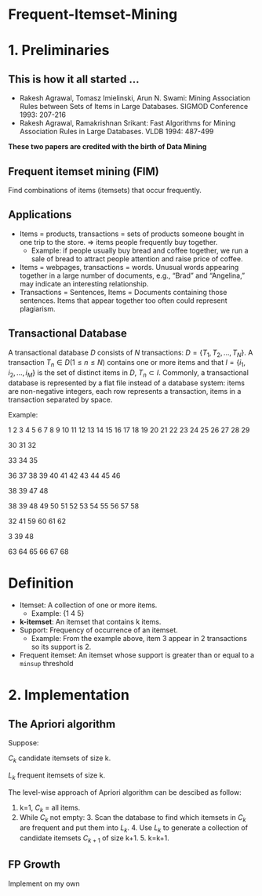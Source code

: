 # Frequent-Itemset-Mining
# 1. Preliminaries
## This is how it all started ...
- Rakesh Agrawal, Tomasz Imielinski, Arun N. Swami: Mining Association Rules between Sets of Items in Large Databases. SIGMOD Conference 1993: 207-216
- Rakesh Agrawal, Ramakrishnan Srikant: Fast Algorithms for Mining Association Rules in Large Databases. VLDB 1994: 487-499

**These two papers are credited with the birth of Data Mining**
## Frequent itemset mining (FIM)

Find combinations of items (itemsets) that occur frequently.
## Applications
- Items = products, transactions = sets of products someone bought in one trip to the store.
$\Rightarrow$ items people frequently buy together.
    + Example: if people usually buy bread and coffee together, we run a sale of bread to attract people attention and raise price of coffee.
- Items = webpages, transactions = words. Unusual words appearing together in a large number of documents, e.g., “Brad” and “Angelina,” may indicate an interesting relationship.
- Transactions = Sentences, Items = Documents containing those sentences. Items that appear together too often could represent plagiarism.
## Transactional Database
A transactional database $D$ consists of $N$ transactions: $D = \{ T_1, T_2, \ldots, T_N \}$. A transaction $T_n \in D (1 \le n \le N)$ contains one or more items and that $I= \{ i_1,i_2,…,i_M \}$ is the set of distinct items in $D$, $T_n \subset I$. Commonly, a transactional database is represented by a flat file instead of a database system: items are non-negative integers, each row represents a transaction, items in a transaction separated by space.

Example: 

1 2 3 4 5 6 7 8 9 10 11 12 13 14 15 16 17 18 19 20 21 22 23 24 25 26 27 28 29 

30 31 32 

33 34 35 

36 37 38 39 40 41 42 43 44 45 46 

38 39 47 48 

38 39 48 49 50 51 52 53 54 55 56 57 58 

32 41 59 60 61 62 

3 39 48 

63 64 65 66 67 68 



# Definition

- Itemset: A collection of one or more items.
    + Example: {1 4 5}
- **k-itemset**: An itemset that contains k items.
- Support: Frequency of occurrence of an itemset.
    + Example: From the example above, item 3 appear in 2 transactions so its support is 2.
- Frequent itemset: An itemset whose support is greater than or equal to a `minsup` threshold
# 2. Implementation
## The Apriori algorithm
Suppose:

$C_k$ candidate itemsets of size k.

$L_k$ frequent itemsets of size k.

The level-wise approach of Apriori algorithm can be descibed as follow:
1. k=1, $C_k$ = all items.
2. While $C_k$ not empty:
    3. Scan the database to find which itemsets in $C_k$ are frequent and put them into $L_k$.
    4. Use $L_k$ to generate a collection of candidate itemsets $C_{k+1}$ of size k+1.
    5. k=k+1.
## FP Growth
Implement on my own
